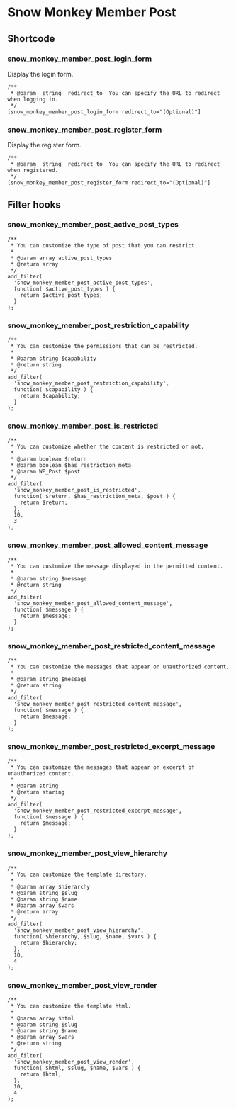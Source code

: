# Snow Monkey Member Post

## Shortcode

### snow_monkey_member_post_login_form

Display the login form.

```
/**
 * @param  string  redirect_to  You can specify the URL to redirect when logging in.
 */
[snow_monkey_member_post_login_form redirect_to="(Optional)"]
```

### snow_monkey_member_post_register_form

Display the register form.

```
/**
 * @param  string  redirect_to  You can specify the URL to redirect when registered.
 */
[snow_monkey_member_post_register_form redirect_to="(Optional)"]
```

## Filter hooks

### snow_monkey_member_post_active_post_types
```
/**
 * You can customize the type of post that you can restrict.
 *
 * @param array active_post_types
 * @return array
 */
add_filter(
  'snow_monkey_member_post_active_post_types',
  function( $active_post_types ) {
    return $active_post_types;
  }
);
```

### snow_monkey_member_post_restriction_capability
```
/**
 * You can customize the permissions that can be restricted.
 *
 * @param string $capability
 * @return string
 */
add_filter(
  'snow_monkey_member_post_restriction_capability',
  function( $capability ) {
    return $capability;
  }
);
```

### snow_monkey_member_post_is_restricted
```
/**
 * You can customize whether the content is restricted or not.
 *
 * @param boolean $return
 * @param boolean $has_restriction_meta
 * @param WP_Post $post
 */
add_filter(
  'snow_monkey_member_post_is_restricted',
  function( $return, $has_restriction_meta, $post ) {
    return $return;
  },
  10,
  3
);
```

### snow_monkey_member_post_allowed_content_message
```
/**
 * You can customize the message displayed in the permitted content.
 *
 * @param string $message
 * @return string
 */
add_filter(
  'snow_monkey_member_post_allowed_content_message',
  function( $message ) {
    return $message;
  }
);
```

### snow_monkey_member_post_restricted_content_message
```
/**
 * You can customize the messages that appear on unauthorized content.
 *
 * @param string $message
 * @return string
 */
add_filter(
  'snow_monkey_member_post_restricted_content_message',
  function( $message ) {
    return $message;
  }
);
```

### snow_monkey_member_post_restricted_excerpt_message
```
/**
 * You can customize the messages that appear on excerpt of unauthorized content.
 *
 * @param string
 * @return staring
 */
add_filter(
  'snow_monkey_member_post_restricted_excerpt_message',
  function( $message ) {
    return $message;
  }
);
```

### snow_monkey_member_post_view_hierarchy
```
/**
 * You can customize the template directory.
 *
 * @param array $hierarchy
 * @param string $slug
 * @param string $name
 * @param array $vars
 * @return array
 */
add_filter(
  'snow_monkey_member_post_view_hierarchy',
  function( $hierarchy, $slug, $name, $vars ) {
    return $hierarchy;
  },
  10,
  4
);
```

### snow_monkey_member_post_view_render
```
/**
 * You can customize the template html.
 *
 * @param array $html
 * @param string $slug
 * @param string $name
 * @param array $vars
 * @return string
 */
add_filter(
  'snow_monkey_member_post_view_render',
  function( $html, $slug, $name, $vars ) {
    return $html;
  },
  10,
  4
);
```
